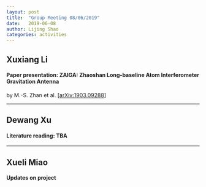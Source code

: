 ```yaml
---
layout: post
title:  "Group Meeting 08/06/2019"
date:   2019-06-08
author: Lijing Shao
categories: activities
---
```




## Xuxiang Li

#### Paper presentation: ZAIGA: Zhaoshan Long-baseline Atom Interferometer Gravitation Antenna

by M.-S. Zhan et al. [[arXiv:1903.09288](https://arxiv.org/abs/1903.09288)]

---

## Dewang Xu

#### Literature reading: TBA

---

## Xueli Miao

#### Updates on project
